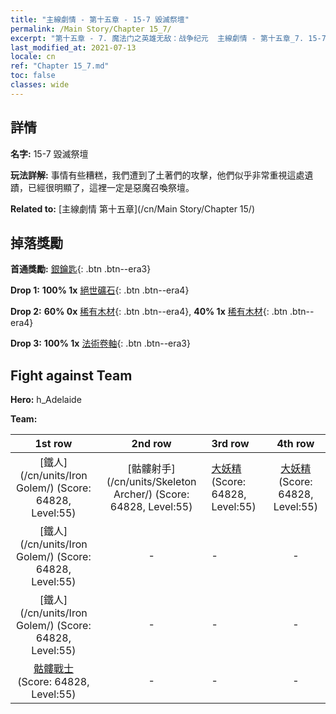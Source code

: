 ```yaml
---
title: "主線劇情 - 第十五章 - 15-7 毀滅祭壇"
permalink: /Main Story/Chapter 15_7/
excerpt: "第十五章 - 7. 魔法门之英雄无敌：战争纪元  主線劇情 - 第十五章_7. 15-7 毀滅祭壇"
last_modified_at: 2021-07-13
locale: cn
ref: "Chapter 15_7.md"
toc: false
classes: wide
---
```


## 詳情

 **名字:** 15-7 毀滅祭壇

 **玩法詳解:** 事情有些糟糕，我們遭到了土著們的攻擊，他們似乎非常重視這處遺蹟，已經很明顯了，這裡一定是惡魔召喚祭壇。

 **Related to:** [主線劇情 第十五章](/cn/Main Story/Chapter 15/)

## 掉落獎勵

 **首通獎勵:** [銀鑰匙](/cn/Items/con_693/){: .btn .btn--era3}

 **Drop 1:** **100% 1x** [絕世礦石](/cn/Items/mat_47/){: .btn .btn--era4}

 **Drop 2:** **60% 0x** [稀有木材](/cn/Items/mat_41/){: .btn .btn--era4}, **40% 1x** [稀有木材](/cn/Items/mat_41/){: .btn .btn--era4}

 **Drop 3:** **100% 1x** [法術卷軸](/cn/Items/con_694/){: .btn .btn--era3}


## Fight against Team
 **Hero:** h_Adelaide

 **Team:**


  | 1st row | 2nd row | 3rd row | 4th row |
  |:----:|:----:|:----|:----:|
  | [鐵人](/cn/units/Iron Golem/) (Score: 64828, Level:55)  | [骷髏射手](/cn/units/Skeleton Archer/) (Score: 64828, Level:55)  | [大妖精](/cn/units/Gremlin/) (Score: 64828, Level:55)  | [大妖精](/cn/units/Gremlin/) (Score: 64828, Level:55)  |
  | [鐵人](/cn/units/Iron Golem/) (Score: 64828, Level:55)  | - | - | - |
  | [鐵人](/cn/units/Iron Golem/) (Score: 64828, Level:55)  | - | - | - |
  | [骷髏戰士](/cn/units/Skeleton/) (Score: 64828, Level:55)  | - | - | - |


